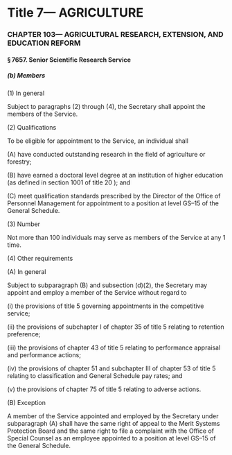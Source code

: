 
# Title 7— AGRICULTURE
### CHAPTER 103— AGRICULTURAL RESEARCH, EXTENSION, AND EDUCATION REFORM
#### § 7657. Senior Scientific Research Service
##### (b) Members

(1) In general

Subject to paragraphs (2) through (4), the Secretary shall appoint the members of the Service.

(2) Qualifications

To be eligible for appointment to the Service, an individual shall

(A) have conducted outstanding research in the field of agriculture or forestry;

(B) have earned a doctoral level degree at an institution of higher education (as defined in section 1001 of title 20 ); and

(C) meet qualification standards prescribed by the Director of the Office of Personnel Management for appointment to a position at level GS–15 of the General Schedule.

(3) Number

Not more than 100 individuals may serve as members of the Service at any 1 time.

(4) Other requirements

(A) In general

Subject to subparagraph (B) and subsection (d)(2), the Secretary may appoint and employ a member of the Service without regard to

(i) the provisions of title 5 governing appointments in the competitive service;

(ii) the provisions of subchapter I of chapter 35 of title 5 relating to retention preference;

(iii) the provisions of chapter 43 of title 5 relating to performance appraisal and performance actions;

(iv) the provisions of chapter 51 and subchapter III of chapter 53 of title 5 relating to classification and General Schedule pay rates; and

(v) the provisions of chapter 75 of title 5 relating to adverse actions.

(B) Exception

A member of the Service appointed and employed by the Secretary under subparagraph (A) shall have the same right of appeal to the Merit Systems Protection Board and the same right to file a complaint with the Office of Special Counsel as an employee appointed to a position at level GS–15 of the General Schedule.
